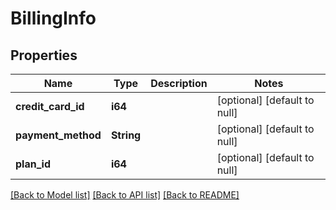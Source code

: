 # BillingInfo

## Properties
| Name               | Type       | Description | Notes                        |
| ------------------ | ---------- | ----------- | ---------------------------- |
| **credit_card_id** | **i64**    |             | [optional] [default to null] |
| **payment_method** | **String** |             | [optional] [default to null] |
| **plan_id**        | **i64**    |             | [optional] [default to null] |

[[Back to Model list]](../README.md#documentation-for-models) [[Back to API list]](../README.md#documentation-for-api-endpoints) [[Back to README]](../README.md)
